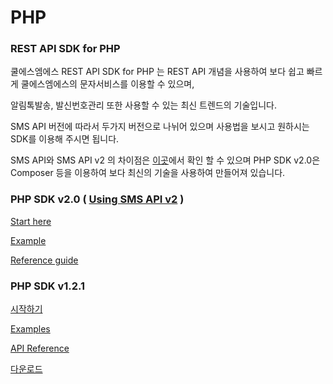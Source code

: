 # PHP

### REST API SDK for PHP

쿨에스엠에스 REST API SDK for PHP 는 REST API 개념을 사용하여 보다 쉽고 빠르게 쿨에스엠에스의 문자서비스를 이용할 수 있으며,

알림톡발송, 발신번호관리 또한 사용할 수 있는 최신 트렌드의 기술입니다.

SMS API 버전에 따라서 두가지 버전으로 나뉘어 있으며 사용법을 보시고 원하시는 SDK를 이용해 주시면 됩니다.

SMS API와 SMS API v2 의 차이점은 [이곳](https://developer.coolsms.co.kr/REST_API)에서 확인 할 수 있으며 PHP SDK v2.0은 Composer 등을 이용하여 보다 최신의 기술을 사용하여 만들어져 있습니다.

### PHP SDK v2.0 \( [Using SMS API v2](http://www.coolsms.co.kr/SMS_API_v2) \)

[Start here](https://developer.coolsms.co.kr/PHP_SDK_Start_here)

[Example](https://developer.coolsms.co.kr/PHP_SDK_Example)

[Reference guide](https://developer.coolsms.co.kr/opage/manual/php/index.html)

### PHP SDK v1.2.1

[시작하기](https://developer.coolsms.co.kr/SDK_PHP_GettingStarted_ko)

[Examples](https://developer.coolsms.co.kr/SDK_PHP_Examples_ko)

[API Reference](https://developer.coolsms.co.kr/SDK_PHP_API_Reference_ko)

[다운로드](https://github.com/coolsms/php-sdk)


